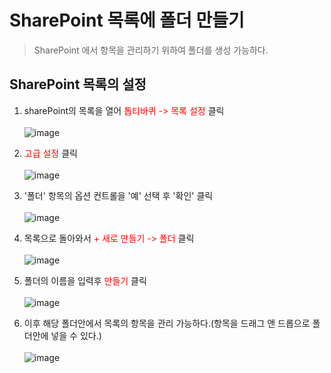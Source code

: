 # SharePoint 목록에 폴더 만들기
> SharePoint 에서 항목을 관리하기 위하여 폴더를 생성 가능하다.

## SharePoint 목록의 설정

1. sharePoint의 목록을 열어 <span style="color:red">톱티바퀴 -> 목록 설정</span> 클릭<br><br>![image](https://user-images.githubusercontent.com/39551265/166416368-0076b447-07af-433e-9b80-f2853592a4be.png)<br>

2. <span style="color:red">고급 설정</span> 클릭<br><br>![image](https://user-images.githubusercontent.com/39551265/166422469-525600f1-e564-4cdb-9704-dc7b3f5700b5.png)<br>

3. '폴더' 항목의 옵션 컨트롤을 '예' 선택 후 '확인' 클릭<br><br>![image](https://user-images.githubusercontent.com/39551265/166423657-8e373d6a-6662-4122-b57e-e1ce503c63f8.png)<br>


4. 목록으로 돌아와서 <span style="color:red">+ 새로 만들기 -> 폴더</span> 클릭<br><br>![image](https://user-images.githubusercontent.com/39551265/166423901-d28e23e4-a342-40d4-8e08-3308b70fbf9b.png)<br>

5. 폴더의 이름을 입력후 <span style="color:red">만들기</span> 클릭<br><br>![image](https://user-images.githubusercontent.com/39551265/166424068-a76567e3-b926-47de-beee-aa7867588fe6.png)<br>

6. 이후 해당 폴더안에서 목록의 항목을 관리 가능하다.(항목을 드래그 앤 드롭으로 폴더안에 넣을 수 있다.)<br><br>![image](https://user-images.githubusercontent.com/39551265/166424451-f7e9d7cf-4cea-49fe-98ae-e8b19e17985c.png)<br>